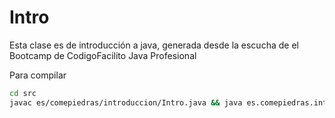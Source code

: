 # Intro

Esta clase es de introducción a java, generada desde la escucha de el Bootcamp de CodigoFacilito Java Profesional

Para compilar

```sh
cd src
javac es/comepiedras/introduccion/Intro.java && java es.comepiedras.introduccion.Intro
```
